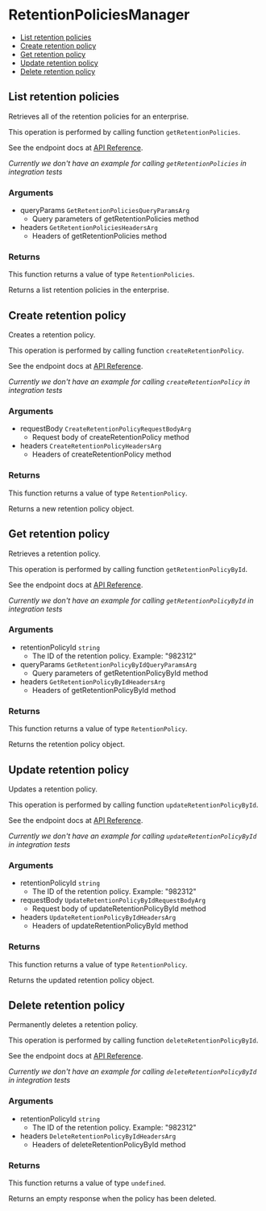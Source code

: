 # RetentionPoliciesManager


- [List retention policies](#list-retention-policies)
- [Create retention policy](#create-retention-policy)
- [Get retention policy](#get-retention-policy)
- [Update retention policy](#update-retention-policy)
- [Delete retention policy](#delete-retention-policy)

## List retention policies

Retrieves all of the retention policies for an enterprise.

This operation is performed by calling function `getRetentionPolicies`.

See the endpoint docs at
[API Reference](https://developer.box.com/reference/get-retention-policies/).

*Currently we don't have an example for calling `getRetentionPolicies` in integration tests*

### Arguments

- queryParams `GetRetentionPoliciesQueryParamsArg`
  - Query parameters of getRetentionPolicies method
- headers `GetRetentionPoliciesHeadersArg`
  - Headers of getRetentionPolicies method


### Returns

This function returns a value of type `RetentionPolicies`.

Returns a list retention policies in the enterprise.


## Create retention policy

Creates a retention policy.

This operation is performed by calling function `createRetentionPolicy`.

See the endpoint docs at
[API Reference](https://developer.box.com/reference/post-retention-policies/).

*Currently we don't have an example for calling `createRetentionPolicy` in integration tests*

### Arguments

- requestBody `CreateRetentionPolicyRequestBodyArg`
  - Request body of createRetentionPolicy method
- headers `CreateRetentionPolicyHeadersArg`
  - Headers of createRetentionPolicy method


### Returns

This function returns a value of type `RetentionPolicy`.

Returns a new retention policy object.


## Get retention policy

Retrieves a retention policy.

This operation is performed by calling function `getRetentionPolicyById`.

See the endpoint docs at
[API Reference](https://developer.box.com/reference/get-retention-policies-id/).

*Currently we don't have an example for calling `getRetentionPolicyById` in integration tests*

### Arguments

- retentionPolicyId `string`
  - The ID of the retention policy. Example: "982312"
- queryParams `GetRetentionPolicyByIdQueryParamsArg`
  - Query parameters of getRetentionPolicyById method
- headers `GetRetentionPolicyByIdHeadersArg`
  - Headers of getRetentionPolicyById method


### Returns

This function returns a value of type `RetentionPolicy`.

Returns the retention policy object.


## Update retention policy

Updates a retention policy.

This operation is performed by calling function `updateRetentionPolicyById`.

See the endpoint docs at
[API Reference](https://developer.box.com/reference/put-retention-policies-id/).

*Currently we don't have an example for calling `updateRetentionPolicyById` in integration tests*

### Arguments

- retentionPolicyId `string`
  - The ID of the retention policy. Example: "982312"
- requestBody `UpdateRetentionPolicyByIdRequestBodyArg`
  - Request body of updateRetentionPolicyById method
- headers `UpdateRetentionPolicyByIdHeadersArg`
  - Headers of updateRetentionPolicyById method


### Returns

This function returns a value of type `RetentionPolicy`.

Returns the updated retention policy object.


## Delete retention policy

Permanently deletes a retention policy.

This operation is performed by calling function `deleteRetentionPolicyById`.

See the endpoint docs at
[API Reference](https://developer.box.com/reference/delete-retention-policies-id/).

*Currently we don't have an example for calling `deleteRetentionPolicyById` in integration tests*

### Arguments

- retentionPolicyId `string`
  - The ID of the retention policy. Example: "982312"
- headers `DeleteRetentionPolicyByIdHeadersArg`
  - Headers of deleteRetentionPolicyById method


### Returns

This function returns a value of type `undefined`.

Returns an empty response when the policy has been deleted.


